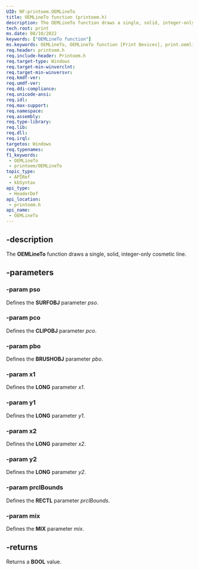 ```yaml
---
UID: NF:printoem.OEMLineTo
title: OEMLineTo function (printoem.h)
description: The OEMLineTo function draws a single, solid, integer-only cosmetic line.
tech.root: print
ms.date: 08/10/2022
keywords: ["OEMLineTo function"]
ms.keywords: OEMLineTo, OEMLineTo function [Print Devices], print.oemlineto, print_unidrv-pscript_rendering_45398181-47db-43c2-8c68-000dbf9cce8d.xml, printoem/OEMLineTo
req.header: printoem.h
req.include-header: Printoem.h
req.target-type: Windows
req.target-min-winverclnt: 
req.target-min-winversvr: 
req.kmdf-ver: 
req.umdf-ver: 
req.ddi-compliance: 
req.unicode-ansi: 
req.idl: 
req.max-support: 
req.namespace: 
req.assembly: 
req.type-library: 
req.lib: 
req.dll: 
req.irql: 
targetos: Windows
req.typenames: 
f1_keywords:
 - OEMLineTo
 - printoem/OEMLineTo
topic_type:
 - APIRef
 - kbSyntax
api_type:
 - HeaderDef
api_location:
 - printoem.h
api_name:
 - OEMLineTo
---
```


## -description

The **OEMLineTo** function draws a single, solid, integer-only cosmetic line.

## -parameters

### -param pso

Defines the **SURFOBJ** parameter *pso*.

### -param pco

Defines the **CLIPOBJ** parameter *pco*.

### -param pbo

Defines the **BRUSHOBJ** parameter *pbo*.

### -param x1

Defines the **LONG** parameter *x1*.

### -param y1

Defines the **LONG** parameter *y1*.

### -param x2

Defines the **LONG** parameter *x2*.

### -param y2

Defines the **LONG** parameter *y2*.

### -param prclBounds

Defines the **RECTL** parameter *prclBounds*.

### -param mix

Defines the **MIX** parameter *mix*.

## -returns

Returns a **BOOL** value.
